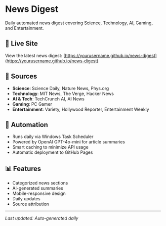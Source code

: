 # News Digest

Daily automated news digest covering Science, Technology, AI, Gaming, and Entertainment.

## 🔗 Live Site
View the latest news digest: [https://yourusername.github.io/news-digest](https://yourusername.github.io/news-digest)

## 📰 Sources
- **Science**: Science Daily, Nature News, Phys.org
- **Technology**: MIT News, The Verge, Hacker News  
- **AI & Tech**: TechCrunch AI, AI News
- **Gaming**: PC Gamer
- **Entertainment**: Variety, Hollywood Reporter, Entertainment Weekly

## 🤖 Automation
- Runs daily via Windows Task Scheduler
- Powered by OpenAI GPT-4o-mini for article summaries
- Smart caching to minimize API usage
- Automatic deployment to GitHub Pages

## 📊 Features
- Categorized news sections
- AI-generated summaries
- Mobile-responsive design
- Daily updates
- Source attribution

---
*Last updated: Auto-generated daily*
